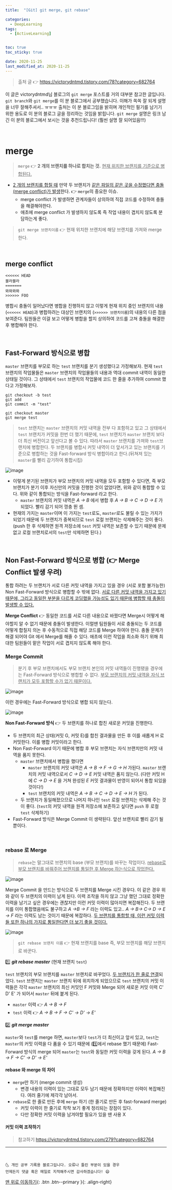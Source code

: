 ```yaml
---
title:  "[Git] git merge, git rebase" 

categories:
  - DeepLearning
tags:
  - [ActiveLearning]


toc: true
toc_sticky: true

date: 2020-11-25
last_modified_at: 2020-11-25
---
```


> 출처 글 👉 <https://victorydntmd.tistory.com/78?category=682764>

이 글은 victorydntmd님 블로그의 `git merge` 포스트를 거의 대부분 참고한 글입니다. `git branch`와 `git merge`를 이 분 블로그에서 공부했습니다. 이해가 쏙쏙 잘 되게 설명을 너무 잘해주셔서.. ㅠㅠㅠ 출처는 이 분 블로그임을 밝히며 개인적인 필기를 남기기 위한 용도로 이 분의 블로그 글을 정리하는 것임을 밝힙니다. `git merge` 설명은 링크 남긴 이 분의 블로그에서 보시는 것을 추천드립니다! (훨씬 설명 잘 되어있음!!!)

<br>

# merge

> `merge` 👉 **2 개의 브랜치를 하나로 합치는 것.** <u>현재 위치한 브랜치를 기준으로 병합된다.</u>

- <u>2 개의 브랜치를 합칠 때</u> 만약 두 브랜치가 <u>같은 파일의 같은 곳을 수정했다면 충돌(merge conflict)가 발생</u>한다. 👉 `merge`의 중요한 이슈.
  - merge conflict 가 발생하면 관계자들이 상의하여 직접 코드를 수정하여 충돌을 해결해야한다.
  - 애초에 merge conflict 가 발생하지 않도록 즉 작업 내용이 겹치지 않도록 분담하는게 좋다.

> `git merge 브랜치이름` 👉 현재 위치한 브랜치에 해당 브랜치를 가져와 merge 한다.

<br>

## merge conflict

```
<<<<<< HEAD
블라블라
=======
뫄뫄뫄뫄
>>>>>> FOO
```

병합시 충돌이 일어났다면 병합을 진행하지 않고 이렇게 현재 위치 중인 브랜치의 내용 (`<<<<<< HEAD`)과 병합하려는 대상인 브랜치의 (`>>>>>> 브랜치이름`)의 내용의 다른 점을 보여준다. 팀원들은 이걸 보고 어떻게 병합을 할지 상의하여 코드를 고쳐 충돌을 해결한 후 병합해야 한다.


<br>

## Fast-Forward 방식으로 병합

`master` 브랜치를 부모로 하는 `test` 브랜치를 분기 생성했다고 가정해보자. 현재 `test` 브랜치의 작업물들은 `master` 브랜치의 작업물들의 내용과 역대 commit 내역이 동일한 상태일 것이다. 그 상태에서 `test` 브랜치의 작업물에 코드 한 줄을 추가하여 commit 했다고 가정해보자. 

```
git checkout -b test
git add
git commit -m "test"

git checkout master
git merge test
```

> `test` 브랜치는 `master` 브랜치의 커밋 내역을 전부 다 포함하고 있고 그 상태에서 `test` 브랜치가 커밋을 한번 더 했기 때문에, `test` 브랜치가 `master` 브랜치 보다 더 최신 버전이고 앞선다고 볼 수 있다. 따라서 `master` 브랜치를 가져와 `test`브랜치에 병합한다. 두 브랜치를 병합시 커밋 내역이 더 앞서가고 있는 브랜치를 기준으로 병합하는 것을 Fast-forward 방식 병합이라고 한다.(뒤쳐져 있는 `master`를 빨리 감기하여 통합시킴)

![image](https://user-images.githubusercontent.com/42318591/100306682-449ca700-2fe7-11eb-91da-3ad2cff50389.png)

- 이렇게 분기된 브랜치가 부모 브랜치의 커밋 내역을 모두 포함할 수 있다면, 즉 부모 브랜치가 분기 이후 자신만의 커밋을 진행한 것이 없었다면, 위와 같이 통합할 수 있다. 위와 같이 통합되는 방식을 Fast-forward 라고 한다.
  - `master` 브랜치의 커밋 내역은 *A -> B* 에서 병합 후 *A -> B -> C -> D -> E* 가 되었다. 빨리 감기 되어 껑충 뛴 셈. 
- 현재의 가지는 `master`이며 이 가지는 `test`로도, `master`로도 불릴 수 있는 가지가 되었기 때문에 두 브랜치가 중복되므로 `test` 로컬 브랜치는 삭제해주는 것이 좋다. (push 한 후 삭제하면 원격 저장소에 `test` 커밋 내역은 보존할 수 있기 때문에 문제 없고 로컬 브랜치로서의 `test`만 삭제하면 된다.)


<br>

## Non Fast-Forward 방식으로 병합 (👉 Merge Conflict 발생 우려)

통합 하려는 두 브랜치가 서로 다른 커밋 내역을 가지고 있을 경우 (서로 포함 불가능한) Non Fast-Forward 방식으로 병합할 수 밖에 없다. <u>서로 다른 커밋 내역을 가지고 있기 때문에, 그리고 동일한 부분을 다르게 코딩했을 가능성도 있기 때문에 병합할 때 충돌이 발생할 수 있다.</u>

**Merge Conflict** 👉 동일한 코드를 서로 다른 내용으로 바꿨다면 Merge시 어떻게 해야할지 알 수 없기 때문에 충돌이 발생한다. 이럴땐 팀원들이 서로 충돌되는 두 코드를 어떻게 합칠지 의논 후 수동적으로 직접 해당 코드를 Merge 하여야 한다. 충돌 문제가 해결 되어야 Git 에서 Merge를 해줄 수 있다. 애초에 이런 작업을 최소화 하기 위해 최대한 팀원들이 맡은 작업이 서로 겹치지 않도록 해야 한다.

### Merge Commit

> 분기 후 부모 브랜치에서도 부모 브랜치 본인의 커밋 내역들이 진행됐을 경우에는 Fast-Forward 방식으로 병합할 수 없다. <u>부모 브랜치의 커밋 내역을 자식 브랜치가 모두 포함할 수가 없기 때문이다.</u>

![image](https://user-images.githubusercontent.com/42318591/100307294-d0fb9980-2fe8-11eb-975a-c7297888703d.png)

이런 경우에는 Fast-Forward 방식으로 병합 되지 않는다. 

![image](https://user-images.githubusercontent.com/42318591/100307301-d5c04d80-2fe8-11eb-8ebf-8c27a0c6bc21.png)

**Non Fast-Forward 방식** 👉 두 브랜치를 하나로 합친 새로운 커밋을 진행한다. 

- 두 브랜치의 최근 상태(커밋 G, 커밋 E)를 합친 결과물을 만든 후 이를 새롭게 H 로 커밋한다. 이를 병합 커밋이라고 한다.
- Non Fast-Forward 이기 때문에 병합 후 부모 브랜치는 자식 브랜치만의 커밋 내역을 품지 못한다. 
  - `master` 브랜치에서 병합을 했다면 
    - `master` 브랜치의 커밋 내역은 *A -> B -> F -> G -> H* 가된다. `master` 브랜치의 커밋 내역으로서 *C -> D -> E* 커밋 내역은 품지 않는다. (다만 커밋 H 에 *C -> D -> E* 을 거쳐 완성된 *E* 커밋 결과물이 반영이 되어서 통합 되있을 것이다!)
    - `test` 브랜치의 커밋 내역은 *A -> B -> C -> D -> E -> H* 가 된다.
  - 두 브랜치가 동일해졌으므로 나머지 하나인 `test` 로컬 브랜치는 삭제해 주는 것이 좋다. (`test`의 커밋 내역을 원격 저장소에 보존하고 싶다면 `push` 후 로컬 `test` 삭제하기)
- Fast-Forward 방식은 Merge Commit 이 생략된다. 앞선 브랜치로 빨리 감기 될 뿐이다.

<br>

### rebase 로 Merge

> `rebase`는 말그대로 브랜치의 base (부모 브랜치)를 바꾸는 작업이다. <u>rebase로 부모 브랜치를 바꿔주어 브랜치를 통일한 후 Merge 하는식으로 작업한다.</u>

![image](https://user-images.githubusercontent.com/42318591/100315291-c39bda80-2ffb-11eb-905e-79e1df673658.png)

Merge Commit 을 만드는 방식으로 두 브랜치를 Merge 시킨 경우다. 이 같은 경우 위와 같이 두 브랜치의 이력이 남게 된다. 이력 조작을 하지 않고 그냥 했던 그대로 정확한 이력을 남기고 싶은 경우에는 괜찮지만 이런 커밋 이력이 많아지면 복잡해진다. 두 브랜치를 이미 통합했음에도 불구하고 *A ->B -> F* 라는 이력도 있고.. *A -> B-> C-> D -> E -> F* 라는 이력도 남는 것이기 때문에 복잡하다. <u>두 브랜치를 통합할 때, 이런 커밋 이력들 또한 하나의 가지로 통일한다면 더 보기 좋을 것이다.</u>

![image](https://user-images.githubusercontent.com/42318591/100316152-47a29200-2ffd-11eb-9b2e-4ae7a80d2eb2.png)

> `git rebase 브랜치 이름` 👉 현재 브랜치를 base 즉, 부모 브랜치를 해당 브랜치로 바꾼다. 

1️⃣ ***git rebase master*** (현재 브랜치 `test`)

`test` 브랜치의 부모 브랜치를 `master` 브랜치로 바꾸었다. <u>두 브랜치가 한 줄로 연결</u>되었다. `test` 브랜치는 `master` 브랜치 뒤에 위치하게 되었으므로 `test` 브랜치의 커밋 이력들은 각각 `master` 브랜치의 최신 커밋인 F 커밋와 Merge 되어 새로운 커밋 이력 C' D' E' 가 되어서 `master` 뒤에 붙게 된다. 

- `master` 이력 👉 *A -> B -> F*
- `test` 이력 👉 *A -> B -> F -> C' -> D' -> E'*

2️⃣ ***git merge master*** 

`master`와 `test`를 merge 하면, `master`보다 `test`가 더 최신이고 앞서 있고, `test`는 `master`의 커밋 이력을 다 품을 수 있기 때문에 (1️⃣에서 rebase 했기 때문에) Fast-Forward 방식의 merge 되어 `master`는 `test`와 동일한 커밋 이력을 갖게 된다. *A -> B -> F -> C' -> D' -> E'*

#### rebase 와 merge 의 차이

- `merge`만 하기 (merge commit 생성)
  - 변경 내용의 이력이 있는 그대로 모두 남기 때문에 정확하지만 이력이 복잡해진다. 여러 줄기에 제각각 남아서.
- `rebase`로 한 줄로 만든 후에 `merge` 하기 (한 줄기로 만든 후 fast-forward merge)
  - 커밋 이력이 한 줄기로 착착 보기 좋게 정리되는 장점이 있다.
  - 다만 정확한 커밋 이력을 남겨야할 필요가 있을 땐 사용 X 


#### 커밋 이력 조작하기

> 참고하기 <https://victorydntmd.tistory.com/279?category=682764>



***
<br>

    🌜 개인 공부 기록용 블로그입니다. 오류나 틀린 부분이 있을 경우 
    언제든지 댓글 혹은 메일로 지적해주시면 감사하겠습니다! 😄

[맨 위로 이동하기](#){: .btn .btn--primary }{: .align-right}